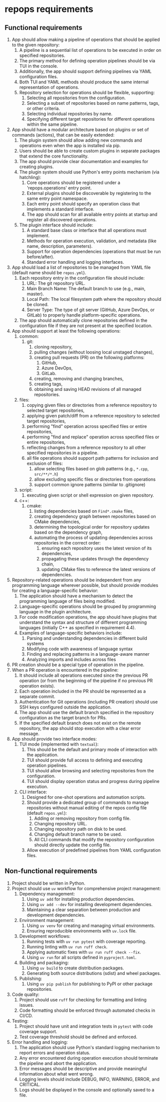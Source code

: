 # repops requirements

## Functional requirements

1. App should allow making a pipeline of operations that should be applied to the given repository:
   1. A pipeline is a sequential list of operations to be executed in order on specified repositories.
   2. The primary method for defining operation pipelines should be via TUI in the console.
   3. Additionally, the app should support defining pipelines via YAML configuration files.
   4. Both TUI and YAML methods should produce the same internal representation of operations.
   5. Repository selection for operations should be flexible, supporting:
      1. Selecting all repositories from the configuration.
      2. Selecting a subset of repositories based on name patterns, tags, or other criteria.
      3. Selecting individual repositories by name.
      4. Specifying different target repositories for different operations within the same pipeline.
2. App should have a modular architecture based on plugins or set of commands (actions), that can be easily extended:
   1. The plugin system should allow adding new commands and operations even when the app is installed via pip.
   2. Users should be able to create custom plugins in separate packages that extend the core functionality.
   3. The app should provide clear documentation and examples for creating plugins.
   4. The plugin system should use Python's entry points mechanism (via hatchling):
      1. Core operations should be registered under a 'repops.operations' entry point.
      2. External plugins should be discoverable by registering to the same entry point namespace.
      3. Each entry point should specify an operation class that implements a standard interface.
      4. The app should scan for all available entry points at startup and register all discovered operations.
   5. The plugin interface should include:
      1. A standard base class or interface that all operations must implement.
      2. Methods for operation execution, validation, and metadata (like name, description, parameters).
      3. Support for operation dependencies (operations that must be run before/after).
      4. Standard error handling and logging interfaces.
3. App should load a list of repositories to be managed from YAML file (default name should be `repos.yml`).
   1. Each repository entry in the configuration file should include:
      1. URL: The git repository URL.
      2. Main Branch Name: The default branch to use (e.g., main, master).
      3. Local Path: The local filesystem path where the repository should be cloned.
      4. Server Type: The type of git server (GitHub, Azure DevOps, or GitLab) to properly handle platform-specific operations.
   2. The app should automatically clone repositories defined in the configuration file if they are not present at the
      specified location.
4. App should support at least the following operations:
   1. common:
      1. git:
         1. cloning repository,
         2. pulling changes (without loosing local unstaged changes),
         3. creating pull requests (PR) on the following platforms:
            1. GitHub,
            2. Azure DevOps,
            3. GitLab.
         4. creating, removing and changing branches,
         5. creating tags,
         6. obtaining and saving HEAD revisions of all managed repositories.
   2. files:
      1. copying given files or directories from a reference repository to selected target repositories,
      2. applying given patch/diff from a reference repository to selected target repositories,
      3. performing "find" operation across specified files or entire repositories,
      4. performing "find and replace" operation across specified files or entire repositories,
      5. reflecting changes from a reference repository to all other specified repositories in a pipeline.
      6. all file operations should support path patterns for inclusion and exclusion of files:
         1. allow selecting files based on glob patterns (e.g., `*.cpp`, `src/**/*.h`)
         2. allow excluding specific files or directories from operations
         3. support common ignore patterns (similar to .gitignore)
   3. script:
      1. executing given script or shell expression on given repository.
   4. c++:
      1. cmake:
         1. listing dependencies based on `Find*.cmake` files,
         2. creating dependency graph between repositories based on CMake dependencies,
         3. determining the topological order for repository updates based on the dependency graph,
         4. automating the process of updating dependencies across repositories in the correct order:
            1. ensuring each repository uses the latest version of its dependencies,
            2. propagating these updates through the dependency chain,
            3. updating CMake files to reference the latest versions of dependencies.
5. Repository-related operations should be independent from any programming language wherever possible, but should
   provide modules for creating a language-specific behavior:
   1. The application should have a mechanism to detect the programming language of files being modified.
   2. Language-specific operations should be grouped by programming language in the plugin architecture.
   3. For code modification operations, the app should have plugins that understand the syntax and structure 
      of different programming languages (initially C++ as specified in requirement 4.4).
   4. Examples of language-specific behaviors include:
      1. Parsing and understanding dependencies in different build systems
      2. Modifying code with awareness of language syntax
      3. Finding and replacing patterns in a language-aware manner
      4. Analyzing imports and includes across files
6. PR creation should be a special type of operation in the pipeline.
7. When a PR operation is encountered in the pipeline:
   1. It should include all operations executed since the previous PR operation (or from the beginning of the pipeline
      if no previous PR operation exists).
   2. Each operation included in the PR should be represented as a separate commit.
   3. Authentication for Git operations (including PR creation) should use SSH keys configured outside the application.
   4. The app should use the default branch specified in the repository configuration as the target branch for PRs.
   5. If the specified default branch does not exist on the remote repository, the app should stop execution with a clear error message.
8. App should provide two interface modes:
   1. TUI mode (implemented with `textual`):
      1. This should be the default and primary mode of interaction with the application.
      2. TUI should provide full access to defining and executing operation pipelines.
      3. TUI should allow browsing and selecting repositories from the configuration.
      4. TUI should display operation status and progress during pipeline execution.
   2. CLI interface:
      1. Designed for one-shot operations and automation scripts.
      2. Should provide a dedicated group of commands to manage repositories without manual editing of the
         repos config file (default `repos.yml`):
         1. Adding or removing repository from config file.
         2. Changing repository URL.
         3. Changing repository path on disk to be used.
         4. Changing default branch name to be used.
         5. All CLI commands that modify the repository configuration should directly update the config file.
      3. Allow execution of predefined pipelines from YAML configuration files.

## Non-functional requirements

1. Project should be written in Python.
2. Project should use `uv` workflow for comprehensive project management:
   1. Dependency management:
      1. Using `uv add` for installing production dependencies.
      2. Using `uv add --dev` for installing development dependencies.
      3. Maintaining a clear separation between production and development dependencies.
   2. Environment management:
      1. Using `uv venv` for creating and managing virtual environments.
      2. Ensuring reproducible environments with `uv.lock` file.
   3. Development workflows:
      1. Running tests with `uv run pytest` with coverage reporting.
      2. Running linting with `uv run ruff check`.
      3. Applying automatic fixes with `uv run ruff check --fix`.
      4. Using `uv run` for all scripts defined in `pyproject.toml`.
   4. Building and packaging:
      1. Using `uv build` to create distribution packages.
      2. Generating both source distributions (sdist) and wheel packages.
   5. Publishing:
      1. Using `uv pip publish` for publishing to PyPI or other package repositories.
3. Code quality:
   1. Project should use `ruff` for checking for formatting and linting issues.
   2. Code formatting should be enforced through automated checks in CI/CD.
4. Testing:
   1. Project should have unit and integration tests in `pytest` with code coverage support.
   2. Test coverage threshold should be defined and enforced.
5. Error handling and logging:
   1. The application should use Python's standard logging mechanism to report errors and operation status.
   2. Any error encountered during operation execution should terminate the pipeline and abort the application.
   3. Error messages should be descriptive and provide meaningful information about what went wrong.
   4. Logging levels should include DEBUG, INFO, WARNING, ERROR, and CRITICAL.
   5. Logs should be displayed in the console and optionally saved to a file.
